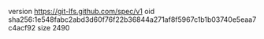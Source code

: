 version https://git-lfs.github.com/spec/v1
oid sha256:1e548fabc2abd3d60f76f22b36844a271af8f5967c1b1b03740e5eaa7c4acf92
size 2490

